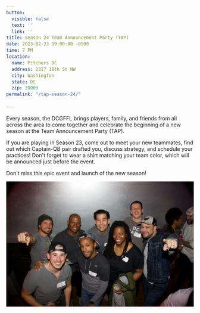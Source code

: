 ```yaml
---
button:
  visible: false
  text: ''
  link: ''
title: Season 24 Team Announcement Party (TAP)
date: 2023-02-23 19:00:00 -0500
time: 7 PM
location:
  name: Pitchers DC
  address: 2317 18th St NW
  city: Washington
  state: DC
  zip: 20009
permalink: "/tap-season-24/"

---
```

Every season, the DCGFFL brings players, family, and friends from all across the area to come together and celebrate the beginning of a new season at the Team Announcement Party (TAP).

If you are playing in Season 23, come out to meet your new teammates, find out which Captain-QB pair drafted you, discuss strategy, and schedule your practices! Don't forget to wear a shirt matching your team color, which will be announced just before the event.

Don't miss this epic event and launch of the new season!

![](/img/1b0a8970.jpeg)